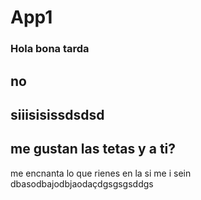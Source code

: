 # App1
### Hola bona tarda
## no 
## siiisisissdsdsd
## me gustan las tetas y a ti?
me encnanta lo que rienes en la 
si 
me i
sein
dbasodbajodbjaodaçdgsgsgsddgs